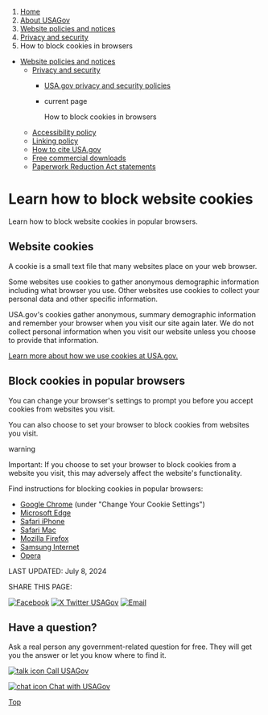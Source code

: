 1. [Home](/)
2. [About USAGov](/about)
3. [Website policies and notices](/website-policies-and-notices)
4. [Privacy and security](/privacy)
5. How to block cookies in browsers

* [Website policies and notices](/website-policies-and-notices)
  + [Privacy and security](/privacy)
    - [USA.gov privacy and security policies](/privacy-security)
    - current page

      How to block cookies in browsers
  + [Accessibility policy](/accessibility)
  + [Linking policy](/linking-policy)
  + [How to cite USA.gov](/how-to-cite)
  + [Free commercial downloads](/free-commercial-downloads)
  + [Paperwork Reduction Act statements](/paperwork-reduction-act-statements)

Learn how to block website cookies
==================================

Learn how to block website cookies in popular browsers.

**Website cookies**
-------------------

A cookie is a small text file that many websites place on your web browser.

Some websites use cookies to gather anonymous demographic information including what browser you use. Other websites use cookies to collect your personal data and other specific information.

USA.gov's cookies gather anonymous, summary demographic information and remember your browser when you visit our site again later. We do not collect personal information when you visit our website unless you choose to provide that information.

[Learn more about how we use cookies at USA.gov.](https://www.usa.gov/privacy-security)

**Block cookies in popular browsers**
-------------------------------------

You can change your browser's settings to prompt you before you accept cookies from websites you visit.

You can also choose to set your browser to block cookies from websites you visit.

warning

Important: If you choose to set your browser to block cookies from a website you visit, this may adversely affect the website's functionality.

Find instructions for blocking cookies in popular browsers:

* [Google Chrome](https://support.google.com/chrome/answer/95647)
  (under "Change Your Cookie Settings")
* [Microsoft Edge](https://support.microsoft.com/en-us/microsoft-edge/learn-about-tracking-prevention-in-microsoft-edge-5ac125e8-9b90-8d59-fa2c-7f2e9a44d869)
* [Safari iPhone](https://support.apple.com/en-us/HT201265#blockcookies)
* [Safari Mac](https://support.apple.com/guide/safari/aside/glos0126d795/17.0/mac/14.0)
* [Mozilla Firefox](https://support.mozilla.org/en-US/kb/block-websites-storing-cookies-site-data-firefox)
* [Samsung Internet](https://www.samsung.com/uk/support/mobile-devices/what-are-cookies-and-how-do-i-enable-or-disable-them-on-my-samsung-galaxy-device/)
* [Opera](https://help.opera.com/en/latest/web-preferences/#cookies)

LAST UPDATED:
July 8, 2024

SHARE THIS PAGE:

[![Facebook](/themes/custom/usagov/images/social-media-icons/Facebook_Icon.svg)](https://www.facebook.com/sharer/sharer.php?u=https://www.usa.gov/optout-instructions&v=3)
[![X Twitter USAGov](/themes/custom/usagov/images/social-media-icons/X_Twitter_Icon.svg?version=2)](https://twitter.com/intent/tweet?source=webclient&text=https://www.usa.gov/optout-instructions)
[![Email](/themes/custom/usagov/images/social-media-icons/Email_Icon.svg?version=2)](mailto:?subject=https://www.usa.gov/optout-instructions)

Have a question?
----------------

Ask a real person any government-related question for free. They will get you the answer or let you know where to find it.

[![talk icon](/themes/custom/usagov/images/ICONS_talk.png)
Call USAGov](/phone)

[![chat icon](/themes/custom/usagov/images/ICONS_chat.png)
Chat with USAGov](/chat)

[Top](#main-content)